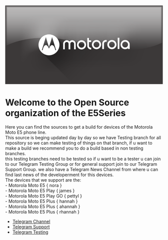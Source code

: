 ![E5Series](https://github.com/E5Series/.github/raw/main/profile/banner.png)

# Welcome to the Open Source organization of the E5Series

Here you can find the sources to get a build for devices of the Motorola Moto E5 phone line.  
This source is beging updated day by day so we have Testing branch for all repository so we can make testing of things on that branch, if u want to make a build we recommend you to do a build based in non testing branches.  
this testing branches need to be tested so if u want to be a tester u can join to our Telegram Testing Group or for general support join to our Telegram Support Group. we also have a Telegram News Channel from where u can find last news of the developerment for this devices.  
The devices that we support are the:    
      - Motorola Moto E5 { nora }    
      - Motorola Moto E5 Play { james }    
      - Motorola Moto E5 Play GO { pettyl }    
      - Motorola Moto E5 Plus { hannah }    
      - Motorola Moto E5 Plus { ahannah }    
      - Motorola Moto E5 Plus { rhannah }    

- [Telegram Channel](https://t.me/E5Series)    
- [Telegram Support](https://t.me/E5SeriesSupport)    
- [Telegram Testing](https://t.me/+m5YpptVAy4VlMTRh)    

